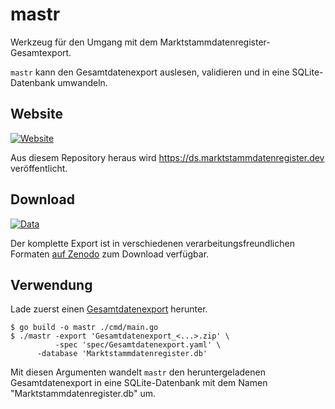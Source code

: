 # mastr

Werkzeug für den Umgang mit dem Marktstammdatenregister-Gesamtexport.

`mastr` kann den Gesamtdatenexport auslesen, validieren und in eine SQLite-Datenbank umwandeln.

## Website

[![Website](https://img.shields.io/website?up_message=up&down_message=down&url=https%3A%2F%2Fds.marktstammdatenregister.dev%2FMarktstammdatenregister%3Fsql%3Dselect%2B%2522up%2522&style=plastic&label=Datasette)](https://ds.marktstammdatenregister.dev)

Aus diesem Repository heraus wird https://ds.marktstammdatenregister.dev veröffentlicht.

## Download

[![Data](https://zenodo.org/badge/DOI/10.5281/zenodo.10200980.svg)](https://doi.org/10.5281/zenodo.10200980)

Der komplette Export ist in verschiedenen verarbeitungsfreundlichen Formaten [auf Zenodo](https://zenodo.org/records/10200980) zum Download verfügbar.

## Verwendung

Lade zuerst einen [Gesamtdatenexport](https://www.marktstammdatenregister.de/MaStR/Datendownload) herunter.

```
$ go build -o mastr ./cmd/main.go
$ ./mastr -export 'Gesamtdatenexport_<...>.zip' \
          -spec 'spec/Gesamtdatenexport.yaml' \
	  -database 'Marktstammdatenregister.db'
```

Mit diesen Argumenten wandelt `mastr` den heruntergeladenen Gesamtdatenexport in eine SQLite-Datenbank mit dem Namen "Marktstammdatenregister.db" um.
